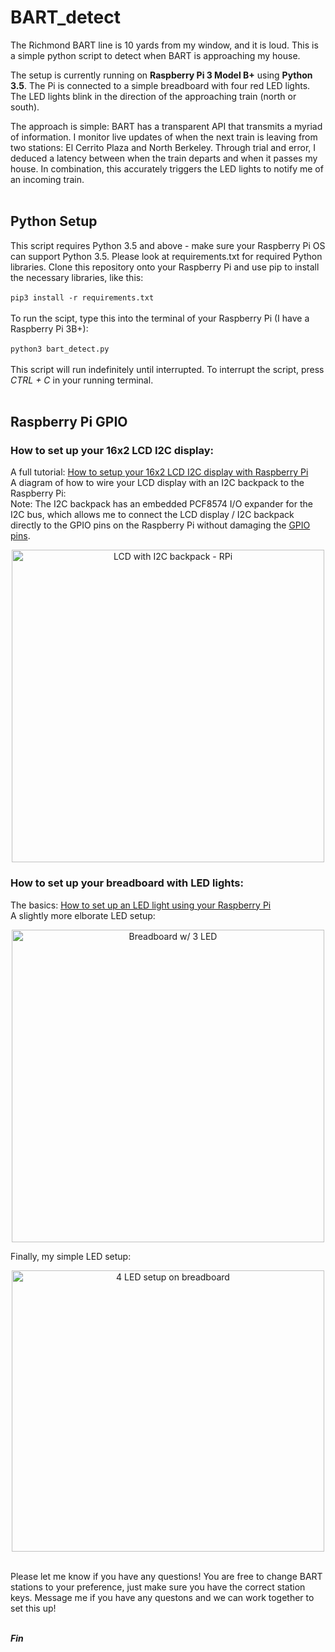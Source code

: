 # BART_detect
The Richmond BART line is 10 yards from my window, and it is loud. This is a simple python script to detect when BART is approaching my house.<br>

The setup is currently running on **Raspberry Pi 3 Model B+** using **Python 3.5**. The Pi is connected to a simple breadboard with four red LED lights. The LED lights blink in the direction of the approaching train (north or south).<br>

The approach is simple: BART has a transparent API that transmits a myriad of information. I monitor live updates of when the next train is leaving from two stations: El Cerrito Plaza and North Berkeley. Through trial and error, I deduced a latency between when the train departs and when it passes my house. In combination, this accurately triggers the LED lights to notify me of an incoming train. <br><br>

## **Python Setup** <br>
This script requires Python 3.5 and above - make sure your Raspberry Pi OS can support Python 3.5. Please look at requirements.txt for required Python libraries. Clone this repository onto your Raspberry Pi and use pip to install the necessary libraries, like this:<br><br>
```pip3 install -r requirements.txt``` <br><br>
To run the scipt, type this into the terminal of your Raspberry Pi (I have a Raspberry Pi 3B+):<br><br>
```python3 bart_detect.py```<br><br>
This script will run indefinitely until interrupted. To interrupt the script, press *CTRL + C* in your running terminal.<br><br>

## **Raspberry Pi GPIO** <br>
### How to set up your 16x2 LCD I2C display:<br>
A full tutorial: <a href=https://www.raspberrypi-spy.co.uk/2015/05/using-an-i2c-enabled-lcd-screen-with-the-raspberry-pi>How to setup your 16x2 LCD I2C display with Raspberry Pi</a><br>
A diagram of how to wire your LCD display with an I2C backpack to the Raspberry Pi:<br>
Note: The I2C backpack has an embedded PCF8574 I/O expander for the I2C bus, which allows me to connect the LCD display / I2C backpack directly to the GPIO pins on the Raspberry Pi without damaging the <a href=https://raspberrypi.stackexchange.com/questions/68172/i2c-bus-voltage>GPIO pins</a>.<br>
<p align = 'center'>
<img src=https://i.imgur.com/kSKlNOX.png alt="LCD with I2C backpack - RPi"
     width="500" height="500"><br>
</p>

### How to set up your breadboard with LED lights: <br>
The basics: <a href="https://www.youtube.com/watch?v=BWYy3qZ315U">How to set up an LED light using your Raspberry Pi </a><br>
A slightly more elborate LED setup: <br>
<p align = 'center'>
<img src="https://projects.drogon.net/wp-content/uploads/2012/06/3led_bb3.jpg" alt="Breadboard w/ 3 LED" width="500" height="500"><br>
</p>
Finally, my simple LED setup:<br>
<p align = 'center'>
<img src="https://i.imgur.com/T5WDI7C.jpg" alt="4 LED setup on breadboard" width="500" height="450">
</p><br>
Please let me know if you have any questions! You are free to change BART stations to your preference, just make sure you have the correct station keys. Message me if you have any questons and we can work together to set this up!<br><br>

***Fin***
